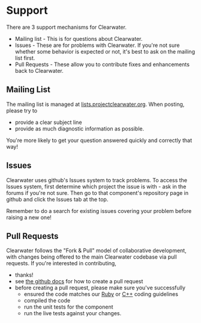 # Support

There are 3 support mechanisms for Clearwater.

*   Mailing list - This is for questions about Clearwater.
*   Issues - These are for problems with Clearwater.  If you're not sure
    whether some behavior is expected or not, it's best to ask on the mailing
    list first.
*   Pull Requests - These allow you to contribute fixes and enhancements back
    to Clearwater.

## Mailing List

The mailing list is managed at
[lists.projectclearwater.org](http://lists.projectclearwater.org/mailman/listinfo/clearwater_lists.projectclearwater.org).
When posting, please try to

*   provide a clear subject line
*   provide as much diagnostic information as possible.

You're more likely to get your question answered quickly and correctly that
way!

## Issues

Clearwater uses github's Issues system to track problems.  To access the
Issues system, first determine which project the issue is with - ask in the
forums if you're not sure.  Then go to that component's repository page in
github and click the Issues tab at the top.

Remember to do a search for existing issues covering your problem before
raising a new one!

## Pull Requests

Clearwater follows the "Fork & Pull" model of collaborative development, with
changes being offered to the main Clearwater codebase via pull requests.  If
you're interested in contributing,

*   thanks!
*   see [the github docs](https://help.github.com/articles/using-pull-requests)
    for how to create a pull request
*   before creating a pull request, please make sure you've successfully
    *   ensured the code matches our [Ruby](Clearwater_Ruby_Coding_Guidelines.md) or [C++](Clearwater_CPP_Coding_Guidelines.md) coding guidelines
    *   compiled the code
    *   run the unit tests for the component
    *   run the live tests against your changes.

